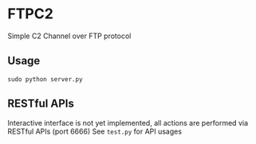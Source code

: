 # FTPC2

Simple C2 Channel over FTP protocol

## Usage

```
sudo python server.py
```

## RESTful APIs

Interactive interface is not yet implemented, all actions are performed via RESTful APIs (port 6666)
See `test.py` for API usages
